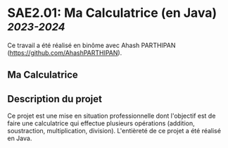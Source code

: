 # SAE2.01: Ma Calculatrice (en Java) <sub>*2023-2024*</sub>

Ce travail a été réalisé en binôme avec Ahash PARTHIPAN (https://github.com/AhashPARTHIPAN).

## **Ma Calculatrice** 

## Description du projet

Ce projet est une mise en situation professionnelle dont l'objectif est de faire une calculatrice qui effectue plusieurs opérations (addition, soustraction, multiplication, division). L'entièreté de ce projet a été réalisé en Java.

